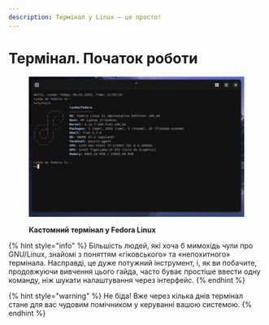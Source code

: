 ```yaml
---
description: Термінал у Linux — це просто!
---
```


# Термінал. Початок роботи

<figure><img src="../../.gitbook/assets/image (4).png" alt=""><figcaption><p><strong>Кастомний термінал у Fedora Linux</strong></p></figcaption></figure>

{% hint style="info" %}
Більшість людей, які хоча б мимохідь чули про GNU/Linux, знайомі з поняттям «гіковського» та «непохитного» термінала. Насправді, це дуже потужний інструмент, і, як ви побачите, продовжуючи вивчення цього гайда, часто буває простіше ввести одну команду, ніж шукати налаштування через інтерфейс.
{% endhint %}

{% hint style="warning" %}
Не біда! Вже через кілька днів термінал стане для вас чудовим помічником у керуванні вашою системою.
{% endhint %}
